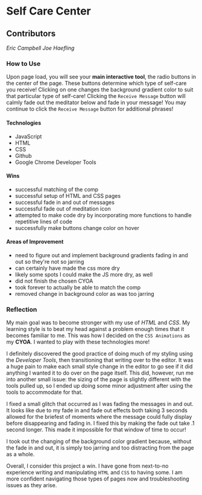 # Self Care Center
## Contributors
*Eric Campbell*
*Joe Haefling*

### How to Use
Upon page load, you will see your **main interactive tool**, the radio buttons in the center of the page. These buttons determine which type of self-care you receive! Clicking on one changes the background gradient color to suit that particular type of self-care! Clicking the `Receive Message` button will calmly fade out the meditator below and fade in your message! You may continue to click the `Receive Message` button for additional phrases!

#### Technologies

- JavaScript
- HTML
- CSS
- Github
- Google Chrome Developer Tools

#### Wins

- successful matching of the comp
- successful setup of HTML and CSS pages
- successful fade in and out of messages
- successful fade out of meditation icon
- attempted to make code dry by incorporating more functions to handle repetitive lines of code
- successfully make buttons change color on hover

#### Areas of Improvement

- need to figure out and implement background gradients fading in and out so they're not so jarring
- can certainly have made the css more dry
- likely some spots I could make the JS more dry, as well
- did not finish the chosen CYOA
- took forever to actually be able to match the comp
- removed change in background color as was too jarring

### Reflection
My main goal was to become stronger with my use of *HTML* and *CSS*. My learning style is to beat my head against a problem enough times that it becomes familiar to me. This was how I decided on the `CSS Animations` as my **CYOA**. I wanted to play with these technologies more!

I definitely discovered the good practice of doing much of my styling using the *Developer Tools*, then transitioning that writing over to the editor. It was a huge pain to make each small style change in the editor to go see if it did anything I wanted it to do over on the page itself. This did, however, run me into another small issue: the sizing of the page is slightly different with the tools pulled up, so I ended up doing some minor adjustment after using the tools to accommodate for that.

I fixed a small glitch that occurred as I was fading the messages in and out. It looks like due to my fade in and fade out effects both taking 3 seconds allowed for the briefest of moments where the message could fully display before disappearing and fading in. I fixed this by making the fade out take .1 second longer. This made it impossible for that window of time to occur!

I took out the changing of the background color gradient because, without the fade in and out, it is simply too jarring and too distracting from the page as a whole.

Overall, I consider this project a win. I have gone from next-to-no experience writing and manipulating `HTML` and `CSS` to having some. I am more confident navigating those types of pages now and troubleshooting issues as they arise.
